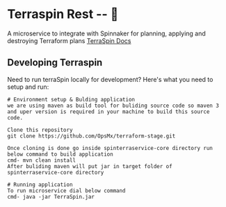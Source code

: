 # Terraspin Rest -- :whale:

A microservice to integrate with Spinnaker for planning, applying and destroying Terraform plans
[TerraSpin Docs]() 

## Developing Terraspin
Need to run terraSpin locally for development? Here's what you need to setup and run:

```
# Environment setup & Bulding application
we are using maven as build tool for buliding source code so maven 3 and uper version is required in your machine to build this source code.

Clone this repository 
git clone https://github.com/OpsMx/terraform-stage.git

Once cloning is done go inside spinterraservice-core directory run below command to build application 
cmd- mvn clean install  
After buliding maven will put jar in target folder of spinterraservice-core directory

# Running application
To run microservice dial below command 
cmd- java -jar TerraSpin.jar 
```
